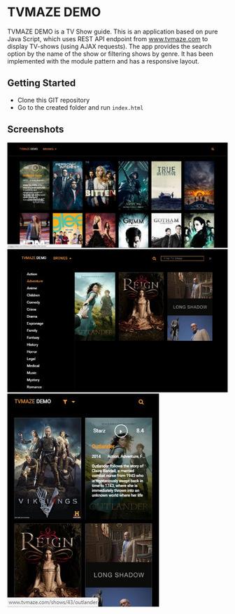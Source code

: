 # TVMAZE DEMO

TVMAZE DEMO is a TV Show guide. This is an application based on pure Java Script, which uses REST API endpoint from www.tvmaze.com to display TV-shows (using AJAX requests). The app provides the search option by the name of the show or filtering shows by genre. It has been implemented with the module pattern and has a responsive layout.

## Getting Started

* Clone this GIT repository
* Go to the created folder and run `index.html`

## Screenshots

![All TV Shows, screen resolution 1366x768 px](screenshots/01.jpg)
![Filtered TV Shows by genre history, screen resolution 748x480 px](screenshots/02.jpg)
![Filtered TV Shows by genre history, screen resolution 348x480 px](screenshots/03.jpg)
